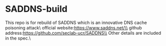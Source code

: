 # SADDNS-build
This repo is for rebuild of SADDNS which is an innovative DNS cache poisoning attack\\
official website:https://www.saddns.net/\\
github address:https://github.com/seclab-ucr/SADDNS\\
Other details are included in the spec.\\
